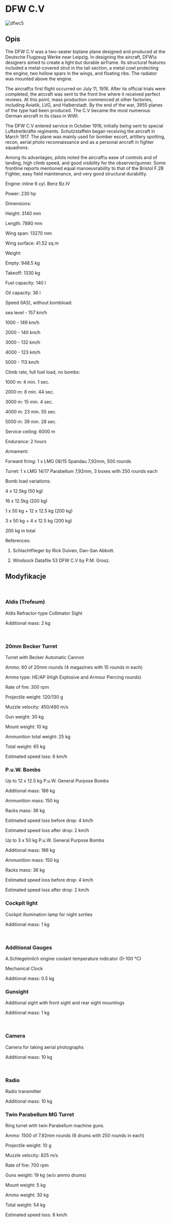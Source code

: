 # DFW C.V  
  
![dfwc5](../images/dfwc5.png)  
  
## Opis  
  
The DFW C.V was a two-seater biplane plane designed and produced at the Deutsche Flugzeug Werke near Leipzig. In designing the aircraft, DFW\s designers aimed to create a light but durable airframe. Its structural features included a metal-covered strut in the tail section, a metal cowl protecting the engine, two hollow spars in the wings, and floating ribs. The radiator was mounted above the engine.  
  
The aircraft\s first flight occurred on July 11, 1916. After its official trials were completed, the aircraft was sent to the front line where it received perfect reviews. At this point, mass production commenced at other factories, including Aviatik, LVG, and Halberstadt. By the end of the war, 3955 planes of the type had been produced. The C.V became the most numerous German aircraft in its class in WWI.  
  
The DFW C.V entered service in October 1916, initially being sent to special Luftstreitkräfte regiments. Schutzstaffeln began receiving the aircraft in March 1917. The plane was mainly used for bomber escort, artillery spotting, recon, aerial photo reconnaissance and as a personal aircraft in fighter squadrons.  
  
Among its advantages, pilots noted the aircraft\s ease of controls and of landing, high climb speed, and good visibility for the observer/gunner. Some frontline reports mentioned equal manoeuvrability to that of the Bristol F.2B Fighter, easy field maintenance, and very good structural durability.  
  
  
Engine: inline 6 cyl. Benz Bz.IV  
Power: 230 hp  
  
Dimensions:  
Height: 3140 mm  
Length: 7880 mm  
Wing span: 13270 mm  
Wing surface: 41.52 sq.m  
  
Weight:  
Empty: 948.5 kg  
Takeoff: 1330 kg  
Fuel capacity: 140 l  
Oil capacity: 36 l  
  
Speed (IAS), without bombload:  
sea level - 157 km/h  
1000 - 149 km/h  
2000 - 140 km/h  
3000 - 132 km/h  
4000 - 123 km/h  
5000 - 113 km/h  
  
Climb rate, full fuel load, no bombs:  
1000 m: 4 min. 1 sec.    
2000 m: 8 min. 44 sec.   
3000 m: 15 min. 4 sec.   
4000 m: 23 min. 55 sec.  
5000 m: 39 min. 28 sec.  
  
Service ceiling: 6000 m  
  
Endurance: 2 hours  
  
Armament:  
Forward firing: 1 х LMG 08/15 Spandau 7,92mm, 500 rounds  
Turret: 1 х LMG 14/17 Parabellum 7,92mm, 3 boxes with 250 rounds each  
  
Bomb load variations:  
4 x 12.5kg (50 kg)  
16 x 12.5kg (200 kg)  
1 x 50 kg + 12 x 12.5 kg (200 kg)  
3 x 50 kg + 4 x 12.5 kg (200 kg)  
200 kg in total  
  
References:  
1) Schlachtflieger by Rick Duiven, Dan-San Abbott.  
2) Windsock Datafile 53 DFW C.V by P.M. Grosz.  
  
## Modyfikacje  
﻿  
  
### Aldis (Trofeum)  
  
Aldis Refractor-type Collimator Sight  
Additional mass: 2 kg  
﻿  
  
### 20mm Becker Turret  
  
Turret with Becker Automatic Cannon  
Ammo: 60 of 20mm rounds (4 magazines with 15 rounds in each)  
Ammo type: HE/AP (High Explosive and Armour Piercing rounds)  
Rate of fire: 300 rpm  
Projectile weight: 120/130 g  
Muzzle velocity: 450/490 m/s  
Gun weight: 30 kg  
Mount weight: 10 kg  
Ammunition total weight: 25 kg  
Total weight: 65 kg  
Estimated speed loss: 6 km/h﻿  
  
### P.u.W. Bombs  
  
Up to 12 x 12.5 kg P.u.W. General Purpose Bombs  
Additional mass: 186 kg  
Ammunition mass: 150 kg  
Racks mass: 36 kg  
Estimated speed loss before drop: 4 km/h  
Estimated speed loss after drop: 2 km/h  
  
Up to 3 x 50 kg P.u.W. General Purpose Bombs  
Additional mass: 186 kg  
Ammunition mass: 150 kg  
Racks mass: 36 kg  
Estimated speed loss before drop: 4 km/h  
Estimated speed loss after drop: 2 km/h﻿  
  
### Cockpit light  
  
Cockpit illumination lamp for night sorties  
Additional mass: 1 kg  
﻿  
  
### Additional Gauges  
  
A.Schlegelmilch engine coolant temperature indicator (0-100 °C)  
  
Mechanical Clock  
  
Additional mass: 0.5 kg﻿  
  
### Gunsight  
  
Additional sight with front sight and rear sight mountings  
Additional mass: 1 kg  
﻿  
  
### Camera  
  
Camera for taking aerial photographs  
Additional mass: 10 kg  
﻿  
  
### Radio  
  
Radio transmitter  
Additional mass: 10 kg﻿  
  
### Twin Parabellum MG Turret  
  
Ring turret with twin Parabellum machine guns.  
Ammo: 1500 of 7.92mm rounds (6 drums with 250 rounds in each)  
Projectile weight: 10 g  
Muzzle velocity: 825 m/s  
Rate of fire: 700 rpm  
Guns weight: 19 kg (w/o ammo drums)  
Mount weight: 5 kg  
Ammo weight: 30 kg  
Total weight: 54 kg  
Estimated speed loss: 8 km/h  